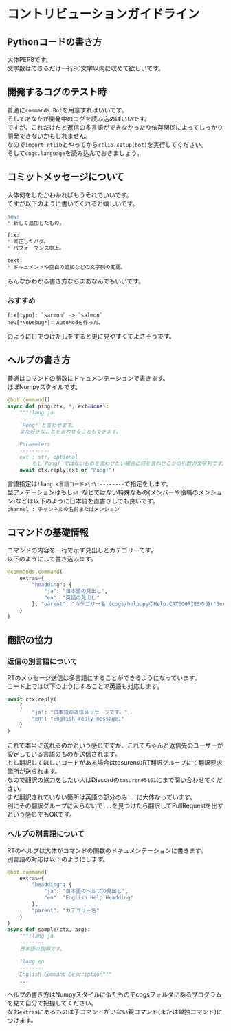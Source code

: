 # コントリビューションガイドライン
## Pythonコードの書き方
大体PEP8です。  
文字数はできるだけ一行90文字以内に収めて欲しいです。
## 開発するコグのテスト時
普通に`commands.Bot`を用意すればいいです。  
そしてあなたが開発中のコグを読み込めばいいです。  
ですが、これだけだと返信の多言語ができなかったり依存関係によってしっかり開発できないかもしれません。  
なので`import rtlib`とやってから`rtlib.setup(bot)`を実行してください。  
そして`cogs.language`を読み込んでおきましょう。
## コミットメッセージについて
大体何をしたかわかればもうそれでいいです。  
ですが以下のように書いてくれると嬉しいです。  
```md
new:
* 新しく追加したもの。

fix:
* 修正したバグ。
* パフォーマンス向上。

text:
* ドキュメントや空白の追加などの文字列の変更。
```
みんながわかる書き方ならまあなんでもいいです。
### おすすめ
```
fix[typo]: `sarmon` -> `salmon`
new[*NoDebug*]: AutoModを作った。
```
のように`[]`でつけたしをすると更に見やすくてよさそうです。
## ヘルプの書き方
普通はコマンドの関数にドキュメンテーションで書きます。  
ほぼNumpyスタイルです。
```python
@bot.command()
async def ping(ctx, *, ext=None):
    """!lang ja
    --------
    `Pong!`と言わせます。  
    また好きなことを言わせることもできます。

    Parameters
    ----------
    ext : str, optional
        もし`Pong!`ではないものを言わせたい場合に何を言わせるかの引数の文字列です。"""
    await ctx.reply(ext or "Pong!")
```
言語指定は`!lang <言語コード>\n\t--------`で指定をします。  
型アノテーションはもし`str`などではない特殊なもの(メンバーや役職のメンション)などは以下のように日本語を直書きしても良いです。  
`channel : チャンネルの名前またはメンション`
## コマンドの基礎情報
コマンドの内容を一行で示す見出しとカテゴリーです。  
以下のようにして書き込みます。
```python
@commands.command(
    extras={
        "headding": {
            "ja": "日本語の見出し",
            "en": "英語の見出し"
        }, "parent": "カテゴリー名 (cogs/help.pyのHelp.CATEGORIESの値(`ServerTool`など))"
    }
)
```
## 翻訳の協力
### 返信の別言語について
RTのメッセージ送信は多言語にすることができるようになっています。  
コード上では以下のようにすることで英語も対応します。  
```python
await ctx.reply(
    {
        "ja": "日本語の返信メッセージです。",
        "en": "English reply message."
    }
)
```
これで本当に送れるのかという感じですが、これでちゃんと返信先のユーザーが設定している言語のものが送信されます。  
もし翻訳してほしいコードがある場合はtasurenのRT翻訳グループにて翻訳要求箇所が送られます。  
なので翻訳の協力をしたい人はDiscordの`tasuren#5161`にまで問い合わせてください。  
まだ翻訳されていない箇所は英語の部分のみ`...`に大体なっています。  
別にその翻訳グループに入らないで`...`を見つけたら翻訳してPullRequestを出すという感じでもOKです。
### ヘルプの別言語について
RTのヘルプは大体がコマンドの関数のドキュメンテーションに書きます。  
別言語の対応は以下のようにします。  
```python
@bot.command(
    extras={
        "headding": {
            "ja": "日本語のヘルプの見出し",
            "en": "English Help Headding"
        },
        "parent": "カテゴリー名"
    }
)
async def sample(ctx, arg):
    """!lang ja
    --------
    日本語の説明です。

    !lang en
    --------
    English Command Description"""
    ...
```
ヘルプの書き方はNumpyスタイルに似たものでcogsフォルダにあるプログラムを見て自分で把握してください。  
なお`extras`にあるものは子コマンドがいない親コマンド(または単独コマンド)につけます。